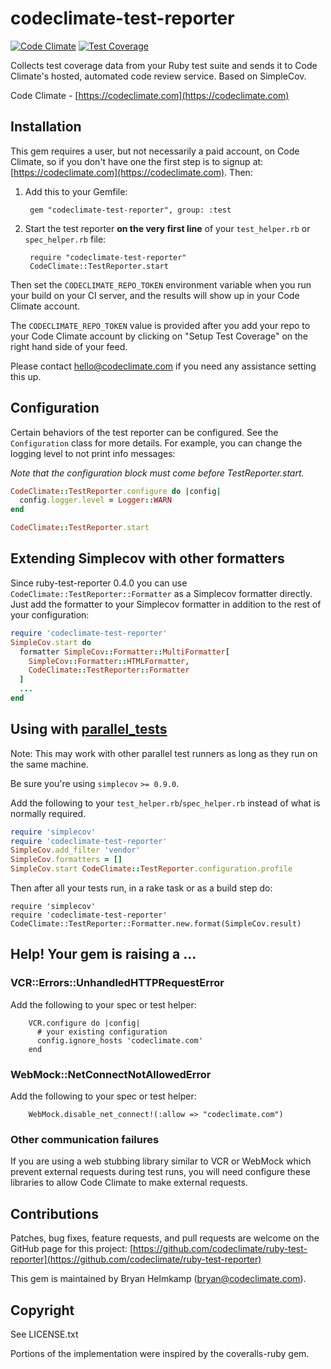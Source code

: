 # codeclimate-test-reporter

[![Code Climate](https://codeclimate.com/github/codeclimate/ruby-test-reporter.png)](https://codeclimate.com/github/codeclimate/ruby-test-reporter)
[![Test Coverage](https://codeclimate.com/github/codeclimate/ruby-test-reporter/badges/coverage.svg)](https://codeclimate.com/github/codeclimate/ruby-test-reporter)

Collects test coverage data from your Ruby test suite and sends it to Code
Climate's hosted, automated code review service. Based on SimpleCov.

Code Climate - [https://codeclimate.com](https://codeclimate.com)

## Installation

This gem requires a user, but not necessarily a paid account, on Code Climate, so if you don't have one the
first step is to signup at: [https://codeclimate.com](https://codeclimate.com). Then:

1. Add this to your Gemfile:

        gem "codeclimate-test-reporter", group: :test

1. Start the test reporter **on the very first line** of your `test_helper.rb` or
  `spec_helper.rb` file:

        require "codeclimate-test-reporter"
        CodeClimate::TestReporter.start

Then set the `CODECLIMATE_REPO_TOKEN` environment variable when you run your build
on your CI server, and the results will show up in your Code Climate account.

The `CODECLIMATE_REPO_TOKEN` value is provided after you add your repo to your
Code Climate account by clicking on "Setup Test Coverage" on the right hand side of your feed.

Please contact hello@codeclimate.com if you need any assistance setting this up.

## Configuration

Certain behaviors of the test reporter can be configured. See the `Configuration`
class for more details. For example, you can change the logging level to not
print info messages:

*Note that the configuration block must come before TestReporter.start.*

```ruby
CodeClimate::TestReporter.configure do |config|
  config.logger.level = Logger::WARN
end

CodeClimate::TestReporter.start
```

## Extending Simplecov with other formatters

Since ruby-test-reporter 0.4.0 you can use `CodeClimate::TestReporter::Formatter` as a Simplecov formatter directly. Just add the formatter to your Simplecov formatter in addition to the rest of your configuration:

```ruby
require 'codeclimate-test-reporter'
SimpleCov.start do
  formatter SimpleCov::Formatter::MultiFormatter[
    SimpleCov::Formatter::HTMLFormatter,
    CodeClimate::TestReporter::Formatter
  ]
  ...
end
```

## Using with [parallel_tests](https://github.com/grosser/parallel_tests)

Note: This may work with other parallel test runners as long as they run on the same machine.

Be sure you're using `simplecov` `>= 0.9.0`. 

Add the following to your `test_helper.rb`/`spec_helper.rb` instead of what is normally required.

```ruby
require 'simplecov'
require 'codeclimate-test-reporter'
SimpleCov.add_filter 'vendor'
SimpleCov.formatters = []
SimpleCov.start CodeClimate::TestReporter.configuration.profile
```

Then after all your tests run, in a rake task or as a build step do:

```
require 'simplecov'
require 'codeclimate-test-reporter'
CodeClimate::TestReporter::Formatter.new.format(SimpleCov.result)
```

## Help! Your gem is raising a ...

### VCR::Errors::UnhandledHTTPRequestError

Add the following to your spec or test helper:

        VCR.configure do |config|
          # your existing configuration
          config.ignore_hosts 'codeclimate.com'
        end

### WebMock::NetConnectNotAllowedError

Add the following to your spec or test helper:

        WebMock.disable_net_connect!(:allow => "codeclimate.com")

### Other communication failures

If you are using a web stubbing library similar to VCR or WebMock which prevent external requests during test runs, you will need configure these libraries to allow Code Climate to make external requests.

## Contributions

Patches, bug fixes, feature requests, and pull requests are welcome on the
GitHub page for this project: [https://github.com/codeclimate/ruby-test-reporter](https://github.com/codeclimate/ruby-test-reporter)

This gem is maintained by Bryan Helmkamp (bryan@codeclimate.com).

## Copyright

See LICENSE.txt

Portions of the implementation were inspired by the coveralls-ruby gem.
